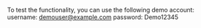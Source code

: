 To test the functionality, you can use the following demo account:
username: demouser@example.com
password: Demo12345